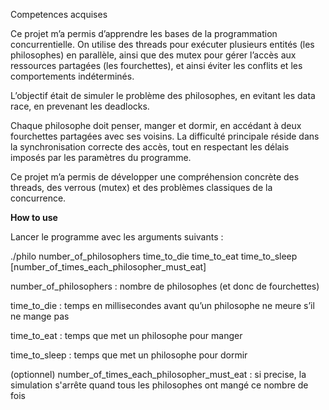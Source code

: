 Competences acquises

Ce projet m’a permis d’apprendre les bases de la programmation concurrentielle. On utilise des threads pour exécuter plusieurs entités (les philosophes) en parallèle, ainsi que des mutex pour gérer l’accès aux ressources partagées (les fourchettes), et ainsi éviter les conflits et les comportements indéterminés.

L’objectif était de simuler le problème des philosophes, en evitant les data race, en prevenant les deadlocks. 

Chaque philosophe doit penser, manger et dormir, en accédant à deux fourchettes partagées avec ses voisins. La difficulté principale réside dans la synchronisation correcte des accès, tout en respectant les délais imposés par les paramètres du programme.

Ce projet m’a permis de développer une compréhension concrète des threads, des verrous (mutex) et des problèmes classiques de la concurrence.

**How to use**

Lancer le programme avec les arguments suivants :

./philo number_of_philosophers time_to_die time_to_eat time_to_sleep [number_of_times_each_philosopher_must_eat]

number_of_philosophers : nombre de philosophes (et donc de fourchettes)

time_to_die : temps en millisecondes avant qu’un philosophe ne meure s’il ne mange pas

time_to_eat : temps que met un philosophe pour manger

time_to_sleep : temps que met un philosophe pour dormir

(optionnel) number_of_times_each_philosopher_must_eat : si precise, la simulation s'arrête quand tous les philosophes ont mangé ce nombre de fois
